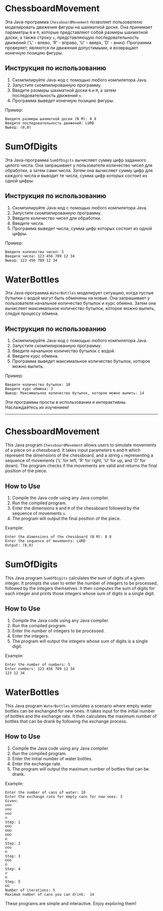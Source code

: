 # ChessboardMovement

Эта Java-программа `ChessboardMovement` позволяет пользователю моделировать движения фигуры на шахматной доске. Она принимает параметры `N` и `M`, которые представляют собой размеры шахматной доски, а также строку `s`, представляющую последовательность движений ('L' - влево, 'R' - вправо, 'U' - вверх, 'D' - вниз). Программа проверяет, являются ли движения допустимыми, и возвращает конечную позицию фигуры.

## Инструкция по использованию

1. Скомпилируйте Java-код с помощью любого компилятора Java.
2. Запустите скомпилированную программу.
3. Введите размеры шахматной доски `N` и `M`, а затем последовательность движений `s`.
4. Программа выведет конечную позицию фигуры.

Пример:
```
Введите размеры шахматной доски (N M): 8 8
Введите последовательность движений: LURD
Вывод: (0,0)
```

# SumOfDigits

Эта Java-программа `SumOfDigits` вычисляет сумму цифр заданного целого числа. Она запрашивает у пользователя количество чисел для обработки, а затем сами числа. Затем она вычисляет сумму цифр для каждого числа и выводит те числа, сумма цифр которых состоит из одной цифры.

## Инструкция по использованию

1. Скомпилируйте Java-код с помощью любого компилятора Java.
2. Запустите скомпилированную программу.
3. Введите количество чисел для обработки.
4. Введите числа.
5. Программа выведет числа, сумма цифр которых состоит из одной цифры.

Пример:
```
Введите количество чисел: 5
Введите числа: 123 456 789 12 34
Вывод: 123 456 789 12 34
```

# WaterBottles

Эта Java-программа `WaterBottles` моделирует ситуацию, когда пустые бутылки с водой могут быть обменяны на новые. Она запрашивает у пользователя начальное количество бутылок и курс обмена. Затем она вычисляет максимальное количество бутылок, которое можно выпить, следуя процессу обмена.

## Инструкция по использованию

1. Скомпилируйте Java-код с помощью любого компилятора Java.
2. Запустите скомпилированную программу.
3. Введите начальное количество бутылок с водой.
4. Введите курс обмена.
5. Программа выведет максимальное количество бутылок, которое можно выпить.

Пример:
```
Введите количество бутылок: 10
Введите курс обмена: 3
Вывод: Максимальное количество бутылок, которое можно выпить: 14
```

Эти программы просты в использовании и интерактивны. Наслаждайтесь их изучением!

-------------------------------------------------------------------------------------

# ChessboardMovement

This Java program `ChessboardMovement` allows users to simulate movements of a piece on a chessboard. It takes input parameters `N` and `M` which represent the dimensions of the chessboard, and a string `s` representing a sequence of movements ('L' for left, 'R' for right, 'U' for up, and 'D' for down). The program checks if the movements are valid and returns the final position of the piece.

## How to Use

1. Compile the Java code using any Java compiler.
2. Run the compiled program.
3. Enter the dimensions `N` and `M` of the chessboard followed by the sequence of movements `s`.
4. The program will output the final position of the piece.

Example:
```
Enter the dimensions of the chessboard (N M): 8 8
Enter the sequence of movements: LURD
Output: (0,0)
```

# SumOfDigits

This Java program `SumOfDigits` calculates the sum of digits of a given integer. It prompts the user to enter the number of integers to be processed, followed by the integers themselves. It then computes the sum of digits for each integer and prints those integers whose sum of digits is a single digit.

## How to Use

1. Compile the Java code using any Java compiler.
2. Run the compiled program.
3. Enter the number of integers to be processed.
4. Enter the integers.
5. The program will output the integers whose sum of digits is a single digit.

Example:
```
Enter the number of numbers: 5
Enter numbers: 123 456 789 12 34
123 12 34 
```

# WaterBottles

This Java program `WaterBottles` simulates a scenario where empty water bottles can be exchanged for new ones. It takes input for the initial number of bottles and the exchange rate. It then calculates the maximum number of bottles that can be drank by following the exchange process.

## How to Use

1. Compile the Java code using any Java compiler.
2. Run the compiled program.
3. Enter the initial number of water bottles.
4. Enter the exchange rate.
5. The program will output the maximum number of bottles that can be drank.

Example:
```
Enter the number of cans of water: 10
Enter the exchange rate for empty cans for new ones: 3
Given: 
☺☺☺
☺☺☺
☺☺☺
☺
Step: 1
©©©
©©©
©©©
©
Step: 2
☺☺☺
©
Step: 3
©©©
©
Step: 4
☺
©
Step: 5
©©
Number of iterations: 5
Maximum number of cans you can drink:  14
```

These programs are simple and interactive. Enjoy exploring them!
